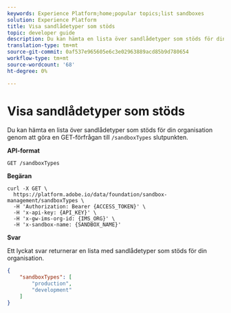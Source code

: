 ```yaml
---
keywords: Experience Platform;home;popular topics;list sandboxes
solution: Experience Platform
title: Visa sandlådetyper som stöds
topic: developer guide
description: Du kan hämta en lista över sandlådetyper som stöds för din organisation genom att göra en GET-begäran till slutpunkten /sandboxTypes.
translation-type: tm+mt
source-git-commit: 0af537e965605e6c3e02963889acd85b9d780654
workflow-type: tm+mt
source-wordcount: '68'
ht-degree: 0%

---
```



# Visa sandlådetyper som stöds

Du kan hämta en lista över sandlådetyper som stöds för din organisation genom att göra en GET-förfrågan till `/sandboxTypes` slutpunkten.

**API-format**

```http
GET /sandboxTypes
```

**Begäran**

```shell
curl -X GET \
  https://platform.adobe.io/data/foundation/sandbox-management/sandboxTypes \
  -H 'Authorization: Bearer {ACCESS_TOKEN}' \
  -H 'x-api-key: {API_KEY}' \
  -H 'x-gw-ims-org-id: {IMS_ORG}' \
  -H 'x-sandbox-name: {SANDBOX_NAME}'
```

**Svar**

Ett lyckat svar returnerar en lista med sandlådetyper som stöds för din organisation.

```json
{
    "sandboxTypes": [
        "production",
        "development"
    ]
}
```
